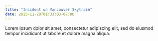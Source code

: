 ```yaml
---
title: "Incident on Vancouver Skytrain"
date: 2015-11-20T01:33:03-07:00
---
```


Lorem ipsum dolor sit amet, consectetur adipiscing elit, sed do eiusmod tempor incididunt ut labore et dolore magna aliqua.
